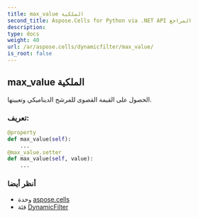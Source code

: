 ```yaml
---
title: max_value الملكية
second_title: Aspose.Cells for Python via .NET API المراجع
description:
type: docs
weight: 40
url: /ar/aspose.cells/dynamicfilter/max_value/
is_root: false
---
```

##  max_value الملكية

الحصول على القيمة القصوى للمرشح الديناميكي وتعيينها.
###  تعريف:
```python
@property
def max_value(self):
    ...
@max_value.setter
def max_value(self, value):
    ...
```

###  أنظر أيضا
* وحدة [aspose.cells](../../)
* فئة [DynamicFilter](/cells/python-net/ar/aspose.cells/dynamicfilter)
